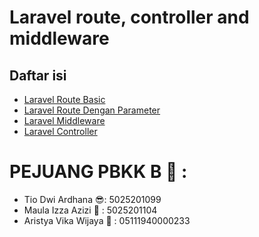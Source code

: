 # Laravel route, controller and middleware

## Daftar isi

-   [Laravel Route Basic](laravel-route.md)
-   [Laravel Route Dengan Parameter](Laravel-Route-Parameter.md)
-   [Laravel Middleware](Laravel-Middleware.md)
-   [Laravel Controller](Laravel-Controller.md)


# PEJUANG PBKK B 🥸 :
- Tio Dwi Ardhana           😎: 5025201099
- Maula Izza Azizi          🥰 : 5025201104
- Aristya Vika Wijaya       👧 : 05111940000233
